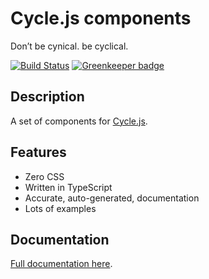 <div class="is-hidden-in-docs">
  <h1>Cycle.js components</h1>
  <p>Don’t be cynical. be cyclical.</p>
</div>

[![Build Status](https://travis-ci.org/mightyiam/cyclejs-components.svg?branch=master)](https://travis-ci.org/mightyiam/cyclejs-components)
[![Greenkeeper badge](https://badges.greenkeeper.io/mightyiam/cyclejs-components.svg)](https://greenkeeper.io/)

## Description

A set of components for [Cycle.js](https://cycle.js.org).

## Features

* Zero CSS
* Written in TypeScript
* Accurate, auto-generated, documentation
* Lots of examples

<div class="is-hidden-in-docs">
  <h2>Documentation</h2>
  <p>
    <a href="https://mightyiam.github.io/cyclejs-components">
      Full documentation here</a>.
  </p>
</div>
